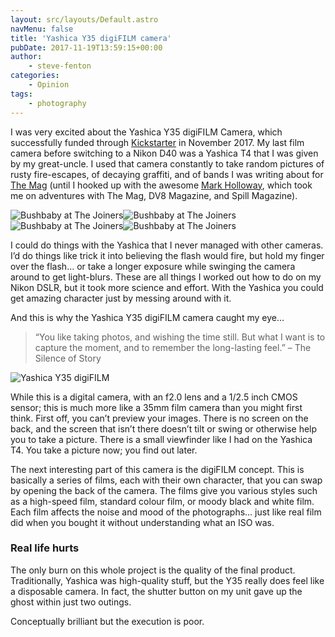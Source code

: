 ```yaml
---
layout: src/layouts/Default.astro
navMenu: false
title: 'Yashica Y35 digiFILM camera'
pubDate: 2017-11-19T13:59:15+00:00
author:
    - steve-fenton
categories:
    - Opinion
tags:
    - photography
---
```


I was very excited about the Yashica Y35 digiFILM Camera, which successfully funded through [Kickstarter](https://www.kickstarter.com/projects/1940283777/expect-the-unexpected-digifilmtm-camera-by-yashica) in November 2017. My last film camera before switching to a Nikon D40 was a Yashica T4 that I was given by my great-uncle. I used that camera constantly to take random pictures of rusty fire-escapes, of decaying graffiti, and of bands I was writing about for [The Mag](https://en.wikipedia.org/wiki/The_Mag_(music_magazine)) (until I hooked up with the awesome [Mark Holloway](http://www.hollowayphotography.co.uk/), which took me on adventures with The Mag, DV8 Magazine, and Spill Magazine).

<div class="four-images">

![Bushbaby at The Joiners](/img/2017/11/bushbaby-joiners-006.jpg)![Bushbaby at The Joiners](/img/2017/11/bushbaby-joiners-005.jpg)![Bushbaby at The Joiners](/img/2017/11/bushbaby-joiners-007.jpg)![Bushbaby at The Joiners](/img/2017/11/bushbaby-joiners-001.jpg)</div>I could do things with the Yashica that I never managed with other cameras. I’d do things like trick it into believing the flash would fire, but hold my finger over the flash… or take a longer exposure while swinging the camera around to get light-blurs. These are all things I worked out how to do on my Nikon DSLR, but it took more science and effort. With the Yashica you could get amazing character just by messing around with it.

And this is why the Yashica Y35 digiFILM camera caught my eye…

> “You like taking photos, and wishing the time still. But what I want is to capture the moment, and to remember the long-lasting feel.” – The Silence of Story

![Yashica Y35 digiFILM](/img/2017/11/yashica-y35-digifilm.jpg)

While this is a digital camera, with an f2.0 lens and a 1/2.5 inch CMOS sensor; this is much more like a 35mm film camera than you might first think. First off, you can’t preview your images. There is no screen on the back, and the screen that isn’t there doesn’t tilt or swing or otherwise help you to take a picture. There is a small viewfinder like I had on the Yashica T4. You take a picture now; you find out later.

The next interesting part of this camera is the digiFILM concept. This is basically a series of films, each with their own character, that you can swap by opening the back of the camera. The films give you various styles such as a high-speed film, standard colour film, or moody black and white film. Each film affects the noise and mood of the photographs… just like real film did when you bought it without understanding what an ISO was.

### Real life hurts

The only burn on this whole project is the quality of the final product. Traditionally, Yashica was high-quality stuff, but the Y35 really does feel like a disposable camera. In fact, the shutter button on my unit gave up the ghost within just two outings.

Conceptually brilliant but the execution is poor.